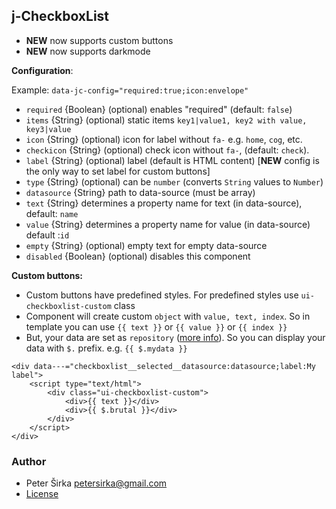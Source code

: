 ## j-CheckboxList

- __NEW__ now supports custom buttons
- __NEW__ now supports darkmode

__Configuration__:

Example: `data-jc-config="required:true;icon:envelope"`

- `required` {Boolean} (optional) enables "required" (default: `false`)
- `items` {String} (optional) static items `key1|value1, key2 with value, key3|value`
- `icon` {String} (optional) icon for label without `fa-` e.g. `home`, `cog`, etc.
- `checkicon` {String} (optional) check icon without `fa-`, (default: `check`).
- `label` {String} (optional) label (default is HTML content) [__NEW__ config is the only way to set label for custom buttons]
- `type` {String} (optional) can be `number` (converts `String` values to `Number`)
- `datasource` {String} path to data-source (must be array)
- `text` {String} determines a property name for text (in data-source), default: `name`
- `value` {String} determines a property name for value (in data-source) default :`id`
- `empty` {String} (optional) empty text for empty data-source
- `disabled` {Boolean} (optional) disables this component

__Custom buttons:__

- Custom buttons have predefined styles. For predefined styles use `ui-checkboxlist-custom` class
- Component will create custom `object` with `value, text, index`. So in template you can use `{{ text }}` or `{{ value }}` or `{{ index }}`
- But, your data are set as `repository` ([more info](https://wiki.totaljs.com/jcomponent/helpers/tangular/#method-tangular-render-)). So you can display your data with `$.` prefix. e.g. `{{ $.mydata }}`

```
<div data---="checkboxlist__selected__datasource:datasource;label:My label">
	<script type="text/html">
		<div class="ui-checkboxlist-custom">
			<div>{{ text }}</div>
			<div>{{ $.brutal }}</div>
		</div>
	</script>
</div>
```

### Author

- Peter Širka <petersirka@gmail.com>
- [License](https://www.totaljs.com/licenses/)
